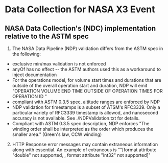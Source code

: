 # Data Collection for NASA X3 Event

## NASA Data Collection's (NDC) implementation relative to the ASTM spec

1. The NASA Data Pipeline (NDP) validation differs from the ASTM spec in the following:
  * exclusive min/max validation is not enforced 
  * anyOf has no effect -- the ASTM authors used this as a workaround to inject documentation
  * For the operations model, for volume start times and durations that are outside of the overall operation start and duration, NDP will emit "OPERATION VOLUME END TIME OUTSIDE OF OPERATION TIMES FOR OPERATION ID <operation id>"
  * compliant with ASTM 0.3.5 spec, altitude ranges are enforced by NDP 
  * NDP validation for timestamps is a subset of ATSM's RFC3339.  Only a particular variety of RFC3339 timestamp is allowod, and nanosecond accuracy is not available.
    See ./NDPValidation.txt for details.
  * Compliant with ASTM 0.3.5 spec description, NDP enforces "The winding order shall be interpreted as the order which produces the smaller area." (Green's law, CCW winding)

2. HTTP Response error messages may contain extraneous information along with essential.  An example of extraneous is ""[format attribute \"double\" not supported, , format attribute \"int32\" not supported]"

